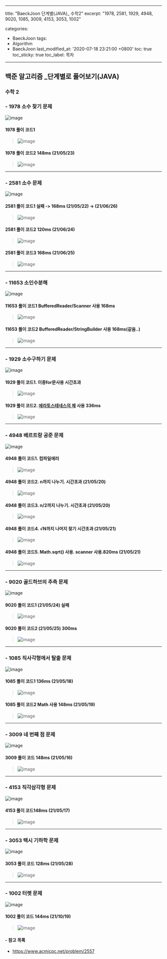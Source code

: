 ﻿---

title: "BaeckJoon 단계별(JAVA)_ 수학2" 
excerpt: "1978, 2581, 1929, 4948, 9020, 1085, 3009, 4153, 3053, 1002"

categories: 
 - BaeckJoon 
tags: 
 - Algorithm
 - BaeckJoon 
last_modified_at: '2020-07-18 23:21:00 +0800'
toc: true
toc_sticky: true
toc_label: 목차
---
## 백준 알고리즘 _단계별로 풀어보기(JAVA)
### 수학 2 
### - 1978 소수 찾기 문제
![image](https://user-images.githubusercontent.com/66898243/119264190-12c66f00-bc1d-11eb-9f20-5c33bd5104fe.png)

#### 1978 풀이 코드1
>  ![image](https://user-images.githubusercontent.com/66898243/89734669-7cafc680-da98-11ea-9018-f030b7c19bfc.png)

#### 1978 풀이 코드2 148ms (21/05/23)
>  ![image](https://user-images.githubusercontent.com/66898243/119264578-bfedb700-bc1e-11eb-8680-8cf95e220314.png)

***
### - 2581 소수 문제
![image](https://user-images.githubusercontent.com/66898243/119229531-68cee000-bb53-11eb-8934-4732a29b0ae0.png)

#### 2581 풀이 코드1 실패 -> 168ms (21/05/22)  -> (21/06/26)
>  ![image](https://user-images.githubusercontent.com/66898243/123517044-18aae680-d6da-11eb-86a3-0544c6059bcf.png)

#### 2581 풀이 코드2 120ms (21/06/24)
>  ![image](https://user-images.githubusercontent.com/66898243/123281864-fcc20c00-d544-11eb-99c6-9097baa4c0b0.png)

#### 2581 풀이 코드3 168ms (21/06/25)
>  ![image](https://user-images.githubusercontent.com/66898243/123438550-c13e4500-d60b-11eb-9998-b359b07aeb74.png)
*** 
### - 11653 소인수분해
![image](https://user-images.githubusercontent.com/66898243/117808469-e2371a80-b297-11eb-8e17-f5fce3639bde.png)

#### 11653 풀이 코드1 BufferedReader/Scanner 사용 168ms
> ![image](https://user-images.githubusercontent.com/66898243/117813096-a2733180-b29d-11eb-856a-4f1a906725b8.png)

#### 11653 풀이 코드2 BufferedReader/StringBuilder 사용 168ms(같음..)
> ![image](https://user-images.githubusercontent.com/66898243/117813373-f847d980-b29d-11eb-83e1-1495b605c0ec.png)

***
### - 1929 소수구하기 문제
![image](https://user-images.githubusercontent.com/66898243/118285303-45c97e00-b50c-11eb-8dc6-b2eeb7e2fc77.png)

#### 1929 풀이 코드1. 이중for문사용 시간초과
>  ![image](https://user-images.githubusercontent.com/66898243/118287515-7ad6d000-b50e-11eb-863c-1295fd8e5d1c.png)

#### 1929 풀이 코드2. [에라토스테네스의 체](https://ko.wikipedia.org/wiki/%EC%97%90%EB%9D%BC%ED%86%A0%EC%8A%A4%ED%85%8C%EB%84%A4%EC%8A%A4%EC%9D%98_%EC%B2%B4) 사용 336ms
>  ![image](https://user-images.githubusercontent.com/66898243/118364453-70323e80-b5d3-11eb-998b-fd06495d20e5.png)

***
### - 4948 베르트랑 공준 문제
![image](https://user-images.githubusercontent.com/66898243/118990872-393a9f00-b9be-11eb-82bb-3071e7aa5cb5.png)

#### 4948 풀이 코드1. 컴파일에러
>  ![image](https://user-images.githubusercontent.com/66898243/90650093-69f67800-e276-11ea-82df-8a4d5699e53b.png)

#### 4948 풀이 코드2. n까지 나누기. 시간초과 (21/05/20)
>  ![image](https://user-images.githubusercontent.com/66898243/118999376-2ecfd380-b9c5-11eb-98bf-a7ee5d6fde16.png)

#### 4948 풀이 코드3. n/2까지 나누기. 시간초과 (21/05/20)
>  ![image](https://user-images.githubusercontent.com/66898243/118999700-75bdc900-b9c5-11eb-91a6-8dfc2816c083.png)

#### 4948 풀이 코드4. √N까지 나머지 찾기 시간초과 (21/05/21)
>  ![image](https://user-images.githubusercontent.com/66898243/119152302-280b9400-ba8b-11eb-81c9-77f9525f6794.png)

#### 4948 풀이 코드5. Math.sqrt() 사용. scanner 사용.820ms (21/05/21)
>  ![image](https://user-images.githubusercontent.com/66898243/119156386-280d9300-ba8f-11eb-9687-21c8f8254f55.png)

***
### - 9020 골드하브의 추측 문제
![image](https://user-images.githubusercontent.com/66898243/119229424-fc53e100-bb52-11eb-9d79-7baae44845fa.png)

#### 9020 풀이 코드1 (21/05/24) 실패
>  ![image](https://user-images.githubusercontent.com/66898243/119365660-1fb19400-bceb-11eb-9056-98b8a82246a1.png)

#### 9020 풀이 코드2 (21/05/25) 300ms
>  ![image](https://user-images.githubusercontent.com/66898243/119512723-8a77d380-bdae-11eb-9094-de2e0b531b83.png)

***
### - 1085 직사각형에서 탈출 문제 
![image](https://user-images.githubusercontent.com/66898243/118651768-d9f35800-b820-11eb-9e65-f07965466e89.png)

#### 1085 풀이 코드1 136ms  (21/05/18)
>  ![image](https://user-images.githubusercontent.com/66898243/118653754-d19c1c80-b822-11eb-9618-42792372f67f.png)

#### 1085 풀이 코드2 Math 사용 148ms (21/05/19)
>  ![image](https://user-images.githubusercontent.com/66898243/118821360-222e7b00-b8f2-11eb-9fd9-e0841a02f929.png)

***
### - 3009 네 번째 점 문제 
![image](https://user-images.githubusercontent.com/66898243/118397080-50f7e780-b68d-11eb-9096-8ae288e466f6.png)

#### 3009 풀이 코드 148ms (21/05/16)
>  ![image](https://user-images.githubusercontent.com/66898243/118398406-6b34c400-b693-11eb-8359-8fe29540881e.png)

***
### - 4153 직각삼각형 문제 
![image](https://user-images.githubusercontent.com/66898243/118492365-e7dea580-b75a-11eb-982f-5d6c4188995e.png)

#### 4153 풀이 코드148ms (21/05/17)
>  ![image](https://user-images.githubusercontent.com/66898243/118492294-d7c6c600-b75a-11eb-9b16-8f2acb8a262c.png)

***
### - 3053 택시 기하학 문제
![image](https://user-images.githubusercontent.com/66898243/119999699-f9eafe80-c00c-11eb-9e51-c9f8f9f671fb.png)

#### 3053 풀이 코드 128ms (21/05/28)
> ![image](https://user-images.githubusercontent.com/66898243/119999442-b85a5380-c00c-11eb-89f9-16d1ae0c5006.png)

***
### - 1002 터렛 문제
![image](https://user-images.githubusercontent.com/66898243/87558751-6b230b00-c6f4-11ea-982a-bf34c1a5f5e2.png)

#### 1002 풀이 코드 144ms (21/10/19)
> ![image](https://user-images.githubusercontent.com/66898243/137934017-a003d7e1-e7c8-467a-a7cb-00a4b24ff8f2.png)
   
#### - 참고 목록
- https://www.acmicpc.net/problem/2557
